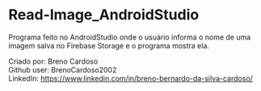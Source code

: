 # Read-Image_AndroidStudio

Programa feito no AndroidStudio onde o usuário informa o nome de uma imagem salva no Firebase Storage e o programa mostra ela. 

Criado por: Breno Cardoso  
Github user: BrenoCardoso2002  
LinkedIn: https://www.linkedin.com/in/breno-bernardo-da-silva-cardoso/  
